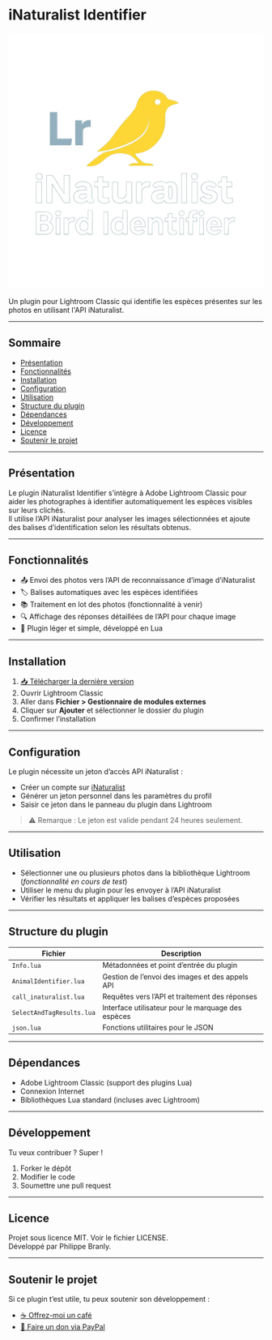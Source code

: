 # iNaturalist Identifier

![Capture d’écran du plugin](logo.png)

Un plugin pour Lightroom Classic qui identifie les espèces présentes sur les photos en utilisant l'API iNaturalist.

---

## Sommaire

- [Présentation](#présentation)
- [Fonctionnalités](#fonctionnalités)
- [Installation](#installation)
- [Configuration](#configuration)
- [Utilisation](#utilisation)
- [Structure du plugin](#structure-du-plugin)
- [Dépendances](#dépendances)
- [Développement](#développement)
- [Licence](#licence)
- [Soutenir le projet](#soutenir-le-projet)

---

## Présentation

Le plugin iNaturalist Identifier s’intègre à Adobe Lightroom Classic pour aider les photographes à identifier automatiquement les espèces visibles sur leurs clichés.  
Il utilise l’API iNaturalist pour analyser les images sélectionnées et ajoute des balises d’identification selon les résultats obtenus.

---

## Fonctionnalités

- 📤 Envoi des photos vers l’API de reconnaissance d’image d’iNaturalist  
- 🏷️ Balises automatiques avec les espèces identifiées  
- 📚 Traitement en lot des photos (fonctionnalité à venir)  
- 🔍 Affichage des réponses détaillées de l’API pour chaque image  
- 🧩 Plugin léger et simple, développé en Lua

---

## Installation

1. [📥 Télécharger la dernière version](https://github.com/pbranly/Inaturalist-Identifier-Lightroom/releases/latest)  
2. Ouvrir Lightroom Classic  
3. Aller dans **Fichier > Gestionnaire de modules externes**  
4. Cliquer sur **Ajouter** et sélectionner le dossier du plugin  
5. Confirmer l’installation

---

## Configuration

Le plugin nécessite un jeton d’accès API iNaturalist :

- Créer un compte sur [iNaturalist](https://www.inaturalist.org)  
- Générer un jeton personnel dans les paramètres du profil  
- Saisir ce jeton dans le panneau du plugin dans Lightroom

> ⚠️ Remarque : Le jeton est valide pendant 24 heures seulement.

---

## Utilisation

- Sélectionner une ou plusieurs photos dans la bibliothèque Lightroom (*fonctionnalité en cours de test*)  
- Utiliser le menu du plugin pour les envoyer à l’API iNaturalist  
- Vérifier les résultats et appliquer les balises d’espèces proposées

---

## Structure du plugin

| Fichier                    | Description                                         |
|---------------------------|-----------------------------------------------------|
| `Info.lua`                | Métadonnées et point d’entrée du plugin             |
| `AnimalIdentifier.lua`    | Gestion de l’envoi des images et des appels API     |
| `call_inaturalist.lua`    | Requêtes vers l’API et traitement des réponses      |
| `SelectAndTagResults.lua` | Interface utilisateur pour le marquage des espèces  |
| `json.lua`                | Fonctions utilitaires pour le JSON                  |

---

## Dépendances

- Adobe Lightroom Classic (support des plugins Lua)  
- Connexion Internet  
- Bibliothèques Lua standard (incluses avec Lightroom)

---

## Développement

Tu veux contribuer ? Super !

1. Forker le dépôt  
2. Modifier le code  
3. Soumettre une pull request

---

## Licence

Projet sous licence MIT. Voir le fichier LICENSE.  
Développé par Philippe Branly.

---

## Soutenir le projet

Si ce plugin t’est utile, tu peux soutenir son développement :

- [☕ Offrez-moi un café](https://www.buymeacoffee.com/philippebro)  
- [💸 Faire un don via PayPal](https://www.paypal.me/philippebranly)
